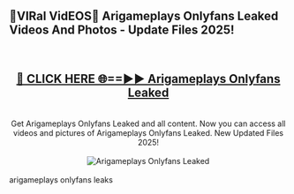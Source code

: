 <h2>🔴VIRal VidEOS🔴 Arigameplays Onlyfans Leaked Videos And Photos - Update Files 2025!</h2>
<br>
<div align="center">
<h2><a href="https://virallinks.top/odZfE0" rel="nofollow">🔴 CLICK HERE 🌐==►► Arigameplays Onlyfans Leaked</a></h2>
<br>
Get Arigameplays Onlyfans Leaked and all content. Now you can access all videos and pictures of Arigameplays Onlyfans Leaked. New Updated Files 2025!
<br>
<br>
<a href="https://virallinks.top/odZfE0" rel="nofollow" data-target="animated-image.originalLink"><img src="https://i.imgur.com/dJHk4Zq.gif)" alt="Arigameplays Onlyfans Leaked" style="max-width: 100%; display: inline-block;" data-target="animated-image.originalImage"></a>
</div>
<br>
arigameplays onlyfans leaks